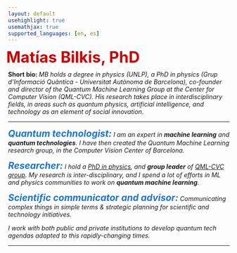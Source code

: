 ```yaml
---
layout: default
usehighlight: true
usemathjax: true
supported_languages: [en, es]
---
```

<!--
<h1 style="color: #cc0000;">{% if site.jekyllacademic.homepage_title %}{{ site.jekyllacademic.homepage_title }}{% else %}About{% endif %}</h1> -->
<!--
<h2 style="color: #cc0000;"><b>Matías Bilkis - PhD </b></h2>
<b>Quantum technologist:</b> I am an expert in <b> machine learning </b> and <b> quantum technologies </b>. I have then created the [Quantum Machine Learning research group](https://qml.cvc.uab.es/), in the [Comptuer Vision Center](https://www.cvc.uab.es/). My motivation is <i>discovering concrete applications of quantum machine learning technologies</i>.

<b>Researcher:</b> I hold a <b>PhD in physics</b>, and <b>group leader</b> of QML-CVC. My research is inter-disciplinary, and I spend a lot of efforts in ML and physics communities to work on QML.


<b>Scientific communicator and advisor:</b> During these years I gained a lot of experience in both communicating complex scientific results, and devising strategic actions for scientific and technology initiatives. I work with both public and private institutions to develop quantum tech agendas adapted to this rapidly-changing times.
 -->

<!--
 <h1 style="color: #cc0000; font-size: 2.5em;"><b>Matías Bilkis - PhD</b></h1>

 <p>
   <span style="font-size: 1.5em; font-weight: bold; color: #1976d2;">Quantum technologist:</span>
   I am an expert in <b>machine learning</b> and <b>quantum technologies</b>.
   I have then created the Quantum Machine Learning research group, in the Computer Vision Center.
   My motivation is <i>discovering concrete applications of quantum machine learning technologies</i>.
 </p>

 <p>
   <span style="font-size: 1.5em; font-weight: bold; color: #1976d2;">Researcher:</span>
   I hold a <b>PhD in physics</b>, and <b>group leader</b> of QML-CVC.
   My research is inter-disciplinary, and I spend a lot of efforts in ML and physics communities to work on QML.
 </p>

 <p>
   <span style="font-size: 1.5em; font-weight: bold; color: #1976d2;">Scientific communicator and advisor:</span>
   During these years I gained a lot of experience in both communicating complex scientific results, and devising strategic actions for scientific and technology initiatives.
   I work with both public and private institutions to develop quantum tech agendas adapted to this rapidly-changing times.
 </p> -->
<!--
 align-items: center; -->
 <div style="display: flex;">
   <!-- <img src="assets/images/mati_web.png" alt="Matías Bilkis" style="width: 100px; height: 100px; object-fit: cover; border-radius: 2%; margin-right: -120px;" /> -->
   <h1 style="color: #cc0000; font-size: 2.5em; margin: -4;"><b>Matías Bilkis, PhD</b></h1>
</div>

   <b> Short bio: </b> <i>MB holds a degree in physics (UNLP), a PhD in physics (Grup d'Informació Quàntica - Universitat Autònoma de Barcelona), co-founder and director of the Quantum Machine Learning Group at the Center for Computer Vision (QML-CVC). His research takes place in interdisciplinary fields, in areas such as quantum physics, artificial intelligence, and technology as an element of social innovation.

 <hr>
 <p>
   <span style="font-size: 1.5em; font-weight: bold; margin: 0; color: #1976d2;">Quantum technologist:</span>
   I am an expert in <b>machine learning</b> and <b>quantum technologies</b>. I have then created the Quantum Machine Learning research group, in the Computer Vision Center of Barcelona. 
 </p>

 <p>
   <span style="font-size: 1.5em; font-weight: bold; color: #1976d2;">Researcher:</span>
   I hold a <a href="https://drive.google.com/file/d/1se8t7J-68Yr_K-4lq_TZO94QsO3_eEjR/view">PhD in physics</a>, and <b>group leader</b> of <a href="https://qml.cvc.uab.es">QML-CVC group</a>. My research is inter-disciplinary, and I spend a lot of efforts in ML and physics communities to work on <b>quantum machine learning</b>.
 </p>

 <p>
   <span style="font-size: 1.5em; font-weight: bold; color: #1976d2;">Scientific communicator and advisor:</span>
   Communicating complex things in simple terms & strategic planning for scientific and technology initiatives.

   I work with both public and private institutions to develop quantum tech agendas adapted to this rapidly-changing times.
 </p>




<!-- <b> Short bio: </b> <i>Matías Bilkis es licenciado en física (UNLP), doctor en física (Grup d'Informació Quàntica - Universitat Autònoma de Barcelona), co-fundador y director del Grupo de Quantum Machine Learning del Centro de Visión por Computador (QML-CVC) y responsable de artes & física cuántica de la Cátedra UAB-Cruilla. Su investigación ocurre en el campo interdisciplinar, en áreas tales como la física cuántica, la inteligencia artificial y la tecnología como elemento de inovación social. </i>
<hr> -->

<!-- Among many activities, I organize the QML-CVC seminar series. Additionally, I am an active member of RIPAISC net for quantum software engineering,  -->

<!-- The QML-CVC is an interdisciplinary research group, working with physicists, computer scientists, artists, psychologists and more! We like to study different frameworks in quantum physics under which the quantum AI symbiosis takes place, with a strong focus on evaluating the social impact of quantum tech.
I am very enthusiastic in developing new narratives that help us elucidate interdisciplinary research directions, so as to unveiling its potential in citizen engagement for political causes. As part of this, I collaborate with Cátedra UAB-Cruilla, I strongly participate in outreach activities & talks, and also been teaching "Social Innovation" subject in the AI degree at UAB. -->

<hr>
